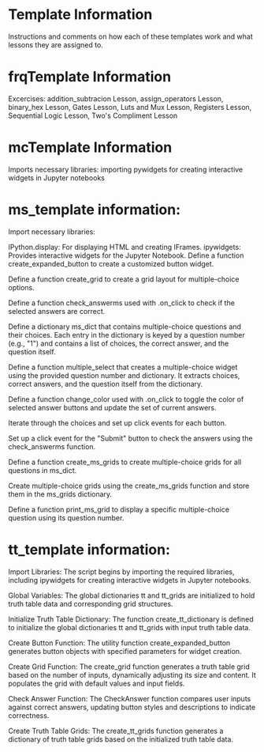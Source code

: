 # Template Information 

Instructions and comments on how each of these templates work and what lessons they are assigned to. 

# frqTemplate Information
Excercises:
addition_subtracion Lesson,
assign_operators Lesson,
binary_hex Lesson,
Gates Lesson,
Luts and Mux Lesson,
Registers Lesson,
Sequential Logic Lesson,
Two's Compliment Lesson

# mcTemplate Information
Imports necessary libraries: importing pywidgets for creating interactive widgets in Jupyter notebooks


# ms_template information:

Import necessary libraries:

IPython.display: For displaying HTML and creating IFrames.
ipywidgets: Provides interactive widgets for the Jupyter Notebook.
Define a function create_expanded_button to create a customized button widget.

Define a function create_grid to create a grid layout for multiple-choice options.

Define a function check_answerms used with .on_click to check if the selected answers are correct.

Define a dictionary ms_dict that contains multiple-choice questions and their choices. Each entry in the dictionary is keyed by a question number (e.g., "1") and contains a list of choices, the correct answer, and the question itself.

Define a function multiple_select that creates a multiple-choice widget using the provided question number and dictionary. It extracts choices, correct answers, and the question itself from the dictionary.

Define a function change_color used with .on_click to toggle the color of selected answer buttons and update the set of current answers.

Iterate through the choices and set up click events for each button.

Set up a click event for the "Submit" button to check the answers using the check_answerms function.

Define a function create_ms_grids to create multiple-choice grids for all questions in ms_dict.

Create multiple-choice grids using the create_ms_grids function and store them in the ms_grids dictionary.

Define a function print_ms_grid to display a specific multiple-choice question using its question number.

# tt_template information:

Import Libraries: The script begins by importing the required libraries, including ipywidgets for creating interactive widgets in Jupyter notebooks.

Global Variables: The global dictionaries tt and tt_grids are initialized to hold truth table data and corresponding grid structures.

Initialize Truth Table Dictionary: The function create_tt_dictionary is defined to initialize the global dictionaries tt and tt_grids with input truth table data.

Create Button Function: The utility function create_expanded_button generates button objects with specified parameters for widget creation.

Create Grid Function: The create_grid function generates a truth table grid based on the number of inputs, dynamically adjusting its size and content. It populates the grid with default values and input fields.

Check Answer Function: The CheckAnswer function compares user inputs against correct answers, updating button styles and descriptions to indicate correctness.

Create Truth Table Grids: The create_tt_grids function generates a dictionary of truth table grids based on the initialized truth table data.
